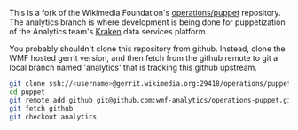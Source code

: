 This is a fork of the Wikimedia Foundation's
[operations/puppet](https://gerrit.wikimedia.org/r/gitweb?p=operations/puppet.git;a=summary)
repository.  The analytics branch is where development is being
done for puppetization of the Analytics team's
[Kraken](https://www.mediawiki.org/wiki/Analytics/Kraken) data services
platform.

You probably shouldn't clone this repository from github.  Instead,
clone the WMF hosted gerrit version, and then fetch from the github
remote to git a local branch named 'analytics' that is tracking this
github upstream.

```bash
git clone ssh://<username>@gerrit.wikimedia.org:29418/operations/puppet.git
cd puppet
git remote add github git@github.com:wmf-analytics/operations-puppet.git
git fetch github
git checkout analytics
```

